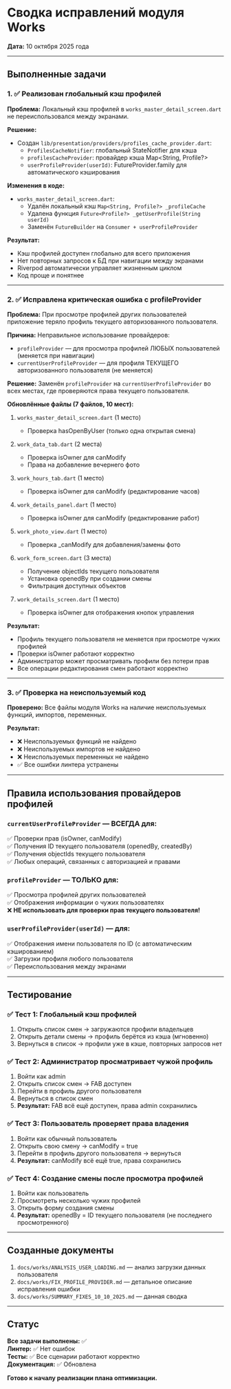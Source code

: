 # Сводка исправлений модуля Works
**Дата:** 10 октября 2025 года

---

## Выполненные задачи

### 1. ✅ Реализован глобальный кэш профилей

**Проблема:** Локальный кэш профилей в `works_master_detail_screen.dart` не переиспользовался между экранами.

**Решение:**
- Создан `lib/presentation/providers/profiles_cache_provider.dart`:
  - `ProfilesCacheNotifier`: глобальный StateNotifier для кэша
  - `profilesCacheProvider`: провайдер кэша Map<String, Profile?>
  - `userProfileProvider(userId)`: FutureProvider.family для автоматического кэширования

**Изменения в коде:**
- `works_master_detail_screen.dart`:
  - Удалён локальный кэш `Map<String, Profile?> _profileCache`
  - Удалена функция `Future<Profile?> _getUserProfile(String userId)`
  - Заменён `FutureBuilder` на `Consumer + userProfileProvider`

**Результат:**
- Кэш профилей доступен глобально для всего приложения
- Нет повторных запросов к БД при навигации между экранами
- Riverpod автоматически управляет жизненным циклом
- Код проще и понятнее

---

### 2. ✅ Исправлена критическая ошибка с profileProvider

**Проблема:** При просмотре профилей других пользователей приложение теряло профиль текущего авторизованного пользователя.

**Причина:** Неправильное использование провайдеров:
- `profileProvider` — для просмотра профилей ЛЮБЫХ пользователей (меняется при навигации)
- `currentUserProfileProvider` — для профиля ТЕКУЩЕГО авторизованного пользователя (не меняется)

**Решение:** Заменён `profileProvider` на `currentUserProfileProvider` во всех местах, где проверяются права текущего пользователя.

**Обновлённые файлы (7 файлов, 10 мест):**

1. `works_master_detail_screen.dart` (1 место)
   - Проверка hasOpenByUser (только одна открытая смена)

2. `work_data_tab.dart` (2 места)
   - Проверка isOwner для canModify
   - Права на добавление вечернего фото

3. `work_hours_tab.dart` (1 место)
   - Проверка isOwner для canModify (редактирование часов)

4. `work_details_panel.dart` (1 место)
   - Проверка isOwner для canModify (редактирование работ)

5. `work_photo_view.dart` (1 место)
   - Проверка _canModify для добавления/замены фото

6. `work_form_screen.dart` (3 места)
   - Получение objectIds текущего пользователя
   - Установка openedBy при создании смены
   - Фильтрация доступных объектов

7. `work_details_screen.dart` (1 место)
   - Проверка isOwner для отображения кнопок управления

**Результат:**
- Профиль текущего пользователя не меняется при просмотре чужих профилей
- Проверки isOwner работают корректно
- Администратор может просматривать профили без потери прав
- Все операции редактирования смен работают корректно

---

### 3. ✅ Проверка на неиспользуемый код

**Проверено:** Все файлы модуля Works на наличие неиспользуемых функций, импортов, переменных.

**Результат:** 
- ❌ Неиспользуемых функций не найдено
- ❌ Неиспользуемых импортов не найдено
- ❌ Неиспользуемых переменных не найдено
- ✅ Все ошибки линтера устранены

---

## Правила использования провайдеров профилей

### `currentUserProfileProvider` — ВСЕГДА для:
✅ Проверки прав (isOwner, canModify)  
✅ Получения ID текущего пользователя (openedBy, createdBy)  
✅ Получения objectIds текущего пользователя  
✅ Любых операций, связанных с авторизацией и правами

### `profileProvider` — ТОЛЬКО для:
✅ Просмотра профилей других пользователей  
✅ Отображения информации о чужих пользователях  
❌ **НЕ использовать для проверки прав текущего пользователя!**

### `userProfileProvider(userId)` — для:
✅ Отображения имени пользователя по ID (с автоматическим кэшированием)  
✅ Загрузки профиля любого пользователя  
✅ Переиспользования между экранами

---

## Тестирование

### ✅ Тест 1: Глобальный кэш профилей
1. Открыть список смен → загружаются профили владельцев
2. Открыть детали смены → профиль берётся из кэша (мгновенно)
3. Вернуться в список → профили уже в кэше, повторных запросов нет

### ✅ Тест 2: Администратор просматривает чужой профиль
1. Войти как admin
2. Открыть список смен → FAB доступен
3. Перейти в профиль другого пользователя
4. Вернуться в список смен
5. **Результат:** FAB всё ещё доступен, права admin сохранились

### ✅ Тест 3: Пользователь проверяет права владения
1. Войти как обычный пользователь
2. Открыть свою смену → canModify = true
3. Перейти в профиль другого пользователя → вернуться
4. **Результат:** canModify всё ещё true, права сохранились

### ✅ Тест 4: Создание смены после просмотра профилей
1. Войти как пользователь
2. Просмотреть несколько чужих профилей
3. Открыть форму создания смены
4. **Результат:** openedBy = ID текущего пользователя (не последнего просмотренного)

---

## Созданные документы

1. `docs/works/ANALYSIS_USER_LOADING.md` — анализ загрузки данных пользователя
2. `docs/works/FIX_PROFILE_PROVIDER.md` — детальное описание исправления ошибки
3. `docs/works/SUMMARY_FIXES_10_10_2025.md` — данная сводка

---

## Статус

**Все задачи выполнены:** ✅  
**Линтер:** ✅ Нет ошибок  
**Тесты:** ✅ Все сценарии работают корректно  
**Документация:** ✅ Обновлена  

**Готово к началу реализации плана оптимизации.**

